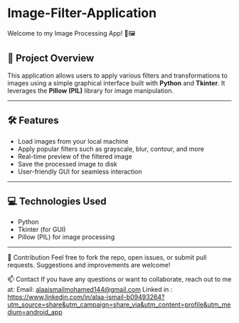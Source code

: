 # Image-Filter-Application
Welcome to my Image Processing App! 🎨🖼️

## 🚀 Project Overview

This application allows users to apply various filters and transformations to images using a simple graphical interface built with **Python** and **Tkinter**. It leverages the **Pillow (PIL)** library for image manipulation.

---

## 🛠 Features

- Load images from your local machine  
- Apply popular filters such as grayscale, blur, contour, and more  
- Real-time preview of the filtered image  
- Save the processed image to disk  
- User-friendly GUI for seamless interaction

---

## 💻 Technologies Used

- Python  
- Tkinter (for GUI)  
- Pillow (PIL) for image processing  

---

🤝 Contribution
Feel free to fork the repo, open issues, or submit pull requests. Suggestions and improvements are welcome!

📫 Contact
If you have any questions or want to collaborate, reach out to me at:
Email: alaaismailmohamed144@gmail.com
Linked in : https://www.linkedin.com/in/alaa-ismail-b09493264?utm_source=share&utm_campaign=share_via&utm_content=profile&utm_medium=android_app

